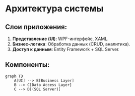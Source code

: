 # Архитектура системы

## Слои приложения:
1. **Представление (UI)**: WPF-интерфейс, XAML.
2. **Бизнес-логика**: Обработка данных (CRUD, аналитика).
3. **Доступ к данным**: Entity Framework + SQL Server.

## Компоненты:
```mermaid
graph TD
    A[UI] --> B[Business Layer]
    B --> C[Data Access Layer]
    C --> D[(SQL Server)]
